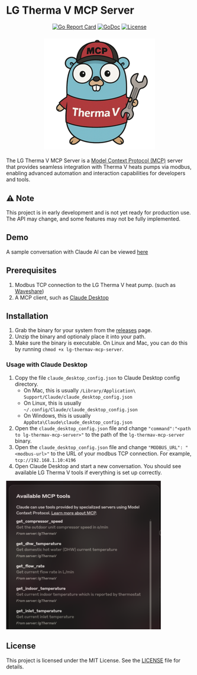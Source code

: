 # LG Therma V MCP Server

<div align="center">

[![Go Report Card](https://goreportcard.com/badge/github.com/MarinX/lg-thermav-mcp-server)](https://goreportcard.com/report/github.com/MarinX/lg-thermav-mcp-server)
[![GoDoc](https://pkg.go.dev/badge/github.com/MarinX/lg-thermav-mcp-server)](https://pkg.go.dev/github.com/MarinX/lg-thermav-mcp-server)
[![License](https://img.shields.io/badge/license-MIT-blue.svg)](LICENSE)

<h3 align="center"><img src="gopher.png" height="300px"></h3>

</div>

The LG Therma V MCP Server is a [Model Context Protocol (MCP)](https://modelcontextprotocol.io/introduction) server that provides seamless integration with Therma V heats pumps via modbus, enabling advanced automation and interaction capabilities for developers and tools.

## ⚠️ Note

This project is in early development and is not yet ready for production use. The API may change, and some features may not be fully implemented.

## Demo

A sample conversation with Claude AI can be viewed [here](https://claude.ai/share/f6945cf1-2fed-47d7-a19b-4d582b7502fa)

## Prerequisites

1. Modbus TCP connection to the LG Therma V heat pump. (such as [Waveshare](https://www.waveshare.com/rs485-to-eth-b.htm))
2. A MCP client, such as [Claude Desktop](https://claude.ai/)

## Installation

1. Grab the binary for your system from the [releases](https://github.com/marinX/lg-thermav-mcp-server/releases) page.
2. Unzip the binary and optionaly place it into your path.
3. Make sure the binary is executable. On Linux and Mac, you can do this by running `chmod +x lg-thermav-mcp-server`.

### Usage with Claude Desktop

1. Copy the file `claude_desktop_config.json` to Claude Desktop config directory.
   - On Mac, this is usually `/Library/Application\ Support/Claude/claude_desktop_config.json`
   - On Linux, this is usually `~/.config/Claude/claude_desktop_config.json`
   - On Windows, this is usually `AppData\Claude\claude_desktop_config.json`
2. Open the `claude_desktop_config.json` file and change `"command":"<path to lg-thermav-mcp-server>"` to the path of the `lg-thermav-mcp-server` binary.
3. Open the `claude_desktop_config.json` file and change `"MODBUS_URL": "<modbus-url>"` to the URL of your modbus TCP connection. For example, `tcp://192.168.1.10:4196`
4. Open Claude Desktop and start a new conversation. You should see available LG Therma V tools if everything is set up correctly.

<img src="tools.png" height="400px">

## License

This project is licensed under the MIT License. See the [LICENSE](LICENSE) file for details.
